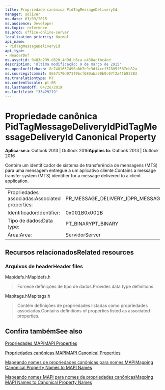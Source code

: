 ```yaml
---
title: Propriedade canônica PidTagMessageDeliveryId
manager: soliver
ms.date: 03/09/2015
ms.audience: Developer
ms.topic: reference
ms.prod: office-online-server
localization_priority: Normal
api_name:
- PidTagMessageDeliveryId
api_type:
- HeaderDef
ms.assetid: 0483a239-d820-4d9d-b6ca-e438acfbc4ed
description: 'Última modificação: 9 de março de 2015'
ms.openlocfilehash: 8c7481657496a0b7c9c3df4ccf37805f587eb82a
ms.sourcegitcommit: 8657170d071f9bcf680aba50b9c07f2a4fb82283
ms.translationtype: MT
ms.contentlocale: pt-BR
ms.lasthandoff: 04/28/2019
ms.locfileid: "33429219"
---
```

# <a name="pidtagmessagedeliveryid-canonical-property"></a><span data-ttu-id="4f816-103">Propriedade canônica PidTagMessageDeliveryId</span><span class="sxs-lookup"><span data-stu-id="4f816-103">PidTagMessageDeliveryId Canonical Property</span></span>

  
  
<span data-ttu-id="4f816-104">**Aplica-se a**: Outlook 2013 | Outlook 2016</span><span class="sxs-lookup"><span data-stu-id="4f816-104">**Applies to**: Outlook 2013 | Outlook 2016</span></span> 
  
<span data-ttu-id="4f816-105">Contém um identificador de sistema de transferência de mensagens (MTS) para uma mensagem entregue a um aplicativo cliente.</span><span class="sxs-lookup"><span data-stu-id="4f816-105">Contains a message transfer system (MTS) identifier for a message delivered to a client application.</span></span>
  
|||
|:-----|:-----|
|<span data-ttu-id="4f816-106">Propriedades associadas:</span><span class="sxs-lookup"><span data-stu-id="4f816-106">Associated properties:</span></span>  <br/> |<span data-ttu-id="4f816-107">PR_MESSAGE_DELIVERY_ID</span><span class="sxs-lookup"><span data-stu-id="4f816-107">PR_MESSAGE_DELIVERY_ID</span></span>  <br/> |
|<span data-ttu-id="4f816-108">Identificador:</span><span class="sxs-lookup"><span data-stu-id="4f816-108">Identifier:</span></span>  <br/> |<span data-ttu-id="4f816-109">0x001B</span><span class="sxs-lookup"><span data-stu-id="4f816-109">0x001B</span></span>  <br/> |
|<span data-ttu-id="4f816-110">Tipo de dados:</span><span class="sxs-lookup"><span data-stu-id="4f816-110">Data type:</span></span>  <br/> |<span data-ttu-id="4f816-111">PT_BINARY</span><span class="sxs-lookup"><span data-stu-id="4f816-111">PT_BINARY</span></span>  <br/> |
|<span data-ttu-id="4f816-112">Área:</span><span class="sxs-lookup"><span data-stu-id="4f816-112">Area:</span></span>  <br/> |<span data-ttu-id="4f816-113">Servidor</span><span class="sxs-lookup"><span data-stu-id="4f816-113">Server</span></span>  <br/> |
   
## <a name="related-resources"></a><span data-ttu-id="4f816-114">Recursos relacionados</span><span class="sxs-lookup"><span data-stu-id="4f816-114">Related resources</span></span>

### <a name="header-files"></a><span data-ttu-id="4f816-115">Arquivos de header</span><span class="sxs-lookup"><span data-stu-id="4f816-115">Header files</span></span>

<span data-ttu-id="4f816-116">Mapidefs.h</span><span class="sxs-lookup"><span data-stu-id="4f816-116">Mapidefs.h</span></span>
  
> <span data-ttu-id="4f816-117">Fornece definições de tipo de dados.</span><span class="sxs-lookup"><span data-stu-id="4f816-117">Provides data type definitions.</span></span>
    
<span data-ttu-id="4f816-118">Mapitags.h</span><span class="sxs-lookup"><span data-stu-id="4f816-118">Mapitags.h</span></span>
  
> <span data-ttu-id="4f816-119">Contém definições de propriedades listadas como propriedades associadas.</span><span class="sxs-lookup"><span data-stu-id="4f816-119">Contains definitions of properties listed as associated properties.</span></span>
    
## <a name="see-also"></a><span data-ttu-id="4f816-120">Confira também</span><span class="sxs-lookup"><span data-stu-id="4f816-120">See also</span></span>



[<span data-ttu-id="4f816-121">Propriedades MAPI</span><span class="sxs-lookup"><span data-stu-id="4f816-121">MAPI Properties</span></span>](mapi-properties.md)
  
[<span data-ttu-id="4f816-122">Propriedades canônicas MAPI</span><span class="sxs-lookup"><span data-stu-id="4f816-122">MAPI Canonical Properties</span></span>](mapi-canonical-properties.md)
  
[<span data-ttu-id="4f816-123">Mapeando nomes de propriedades canônicas para nomes MAPI</span><span class="sxs-lookup"><span data-stu-id="4f816-123">Mapping Canonical Property Names to MAPI Names</span></span>](mapping-canonical-property-names-to-mapi-names.md)
  
[<span data-ttu-id="4f816-124">Mapeando nomes MAPI para nomes de propriedades canônicas</span><span class="sxs-lookup"><span data-stu-id="4f816-124">Mapping MAPI Names to Canonical Property Names</span></span>](mapping-mapi-names-to-canonical-property-names.md)

